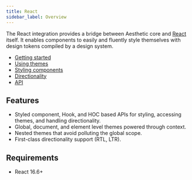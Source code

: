```yaml
---
title: React
sidebar_label: Overview
---
```


The React integration provides a bridge between Aesthetic core and [React](https://reactjs.org/)
itself. It enables components to easily and fluently style themselves with design tokens compiled by
a design system.

- [Getting started](./react/setup.mdx)
- [Using themes](./react/themes.md)
- [Styling components](./react/styles.md)
- [Directionality](./react/direction.md)
- [API](./react/api.md)

## Features

- Styled component, Hook, and HOC based APIs for styling, accessing themes, and handling
  directionality.
- Global, document, and element level themes powered through context.
- Nested themes that avoid polluting the global scope.
- First-class directionality support (RTL, LTR).

## Requirements

- React 16.6+
